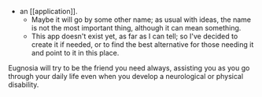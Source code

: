 - an [[application]].
  - Maybe it will go by some other name; as usual with ideas, the name is not the most important thing, although it can mean something.
  - This app doesn't exist yet, as far as I can tell; so I've decided to create it if needed, or to find the best alternative for those needing it and point to it in this place.

Eugnosia will try to be the friend you need always, assisting you as you go through your daily life even when you develop a neurological or physical disability.
